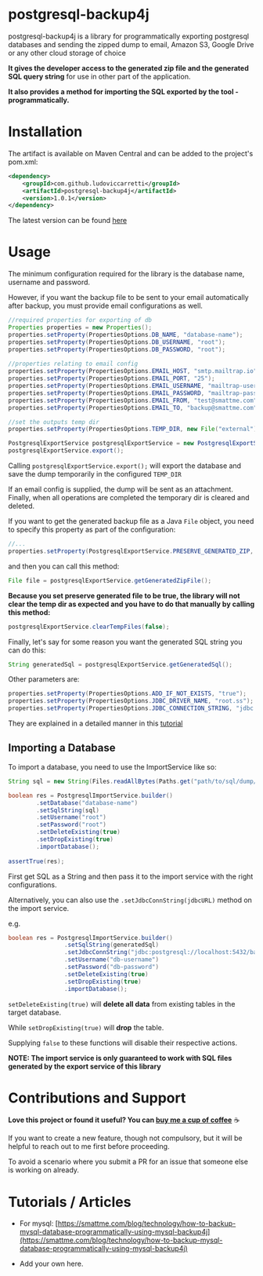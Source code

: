 postgresql-backup4j
==============

postgresql-backup4j is a library for programmatically exporting postgresql databases 
and sending the zipped dump to email, Amazon S3, Google Drive or any other cloud storage of choice

**It gives the developer access to the generated zip file and the generated SQL query string**
 for use in other part of the application. 

**It also provides a method for importing the SQL exported by the tool - programmatically.**

Installation
============
The artifact is available on Maven Central and can be added to the project's pom.xml:

```xml
<dependency>
    <groupId>com.github.ludoviccarretti</groupId>
    <artifactId>postgresql-backup4j</artifactId>
    <version>1.0.1</version>
</dependency>
```

The latest version can be found [here](http://search.maven.org/#search%7Cga%7C1%7Cg%3A%22com.github.ludoviccarretti%22%20a%3A%22postgresql-backup4j%22)

Usage
=====
The minimum configuration required for the library is the database name, username and password.

However, if you want the backup file to be sent to your email automatically after backup, you must 
provide email configurations as well.

```java
//required properties for exporting of db
Properties properties = new Properties();
properties.setProperty(PropertiesOptions.DB_NAME, "database-name");
properties.setProperty(PropertiesOptions.DB_USERNAME, "root");
properties.setProperty(PropertiesOptions.DB_PASSWORD, "root");
        
//properties relating to email config
properties.setProperty(PropertiesOptions.EMAIL_HOST, "smtp.mailtrap.io");
properties.setProperty(PropertiesOptions.EMAIL_PORT, "25");
properties.setProperty(PropertiesOptions.EMAIL_USERNAME, "mailtrap-username");
properties.setProperty(PropertiesOptions.EMAIL_PASSWORD, "mailtrap-password");
properties.setProperty(PropertiesOptions.EMAIL_FROM, "test@smattme.com");
properties.setProperty(PropertiesOptions.EMAIL_TO, "backup@smattme.com");

//set the outputs temp dir
properties.setProperty(PropertiesOptions.TEMP_DIR, new File("external").getPath());

PostgresqlExportService postgresqlExportService = new PostgresqlExportService(properties);
postgresqlExportService.export();
```

Calling `postgresqlExportService.export();` will export the database and save the dump temporarily in the configured `TEMP_DIR`

If an email config is supplied, the dump will be sent as an attachment. Finally, when all operations are completed the 
temporary dir is cleared and deleted.

If you want to get the generated backup file as a Java `File` object, you need to specify this property as part of the 
configuration:

```java
//...
properties.setProperty(PostgresqlExportService.PRESERVE_GENERATED_ZIP, "true");
```

and then you can call this method:

```java
File file = postgresqlExportService.getGeneratedZipFile();
```

**Because you set preserve generated file to be true, the library will not clear the temp dir as expected 
and you have to do that manually by calling this method:**

```java
postgresqlExportService.clearTempFiles(false);
```

Finally, let's say for some reason you want the generated SQL string you can do this:

```java
String generatedSql = postgresqlExportService.getGeneratedSql();
```

Other parameters are:

```java
properties.setProperty(PropertiesOptions.ADD_IF_NOT_EXISTS, "true");
properties.setProperty(PropertiesOptions.JDBC_DRIVER_NAME, "root.ss");
properties.setProperty(PropertiesOptions.JDBC_CONNECTION_STRING, "jdbc:postgresql://localhost:5432/database-name");
```

They are explained in a detailed manner in this [tutorial](https://smattme.com/blog/technology/how-to-backup-mysql-database-programmatically-using-mysql-backup4j)

Importing a Database
--------------------
To import a database, you need to use the ImportService like so:

```java
String sql = new String(Files.readAllBytes(Paths.get("path/to/sql/dump/file.sql")));

boolean res = PostgresqlImportService.builder()
        .setDatabase("database-name")
        .setSqlString(sql)
        .setUsername("root")
        .setPassword("root")
        .setDeleteExisting(true)
        .setDropExisting(true)
        .importDatabase();
        
assertTrue(res);
```

First get SQL as a String and then pass it to the import service with the right configurations.

Alternatively, you can also use the `.setJdbcConnString(jdbcURL)` method on the import service.

e.g. 
```java
boolean res = PostgresqlImportService.builder()
                .setSqlString(generatedSql)
                .setJdbcConnString("jdbc:postgresql://localhost:5432/backup4j_test")
                .setUsername("db-username")
                .setPassword("db-password")
                .setDeleteExisting(true)
                .setDropExisting(true)
                .importDatabase();
```

`setDeleteExisting(true)` will **delete all data** from existing tables in the target database. 

While `setDropExisting(true)` will **drop** the table. 

Supplying `false` to these functions will disable their respective actions.


**NOTE: The import service is only guaranteed to work with SQL files generated by the export service of this library**

Contributions and Support
=========================
**Love this project or found it useful? You can [buy me a cup of coffee](http://wallet.ng/pay/ossmatt)** :coffee:

If you want to create a new feature, though not compulsory, but it will be helpful to reach out to me first before proceeding.

To avoid a scenario where you submit a PR for an issue that someone else is working on already.


Tutorials / Articles
====================
- For mysql: [https://smattme.com/blog/technology/how-to-backup-mysql-database-programmatically-using-mysql-backup4j](https://smattme.com/blog/technology/how-to-backup-mysql-database-programmatically-using-mysql-backup4j)

- Add your own here.